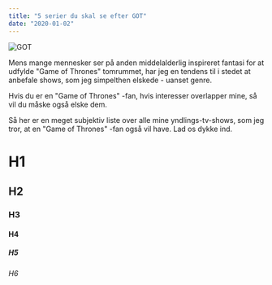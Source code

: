 ```yaml
---
title: "5 serier du skal se efter GOT"
date: "2020-01-02"
---
```


![GOT](/02-got-seasons-recap-illo.w1100.h733.jpg)

Mens mange mennesker ser på anden middelalderlig inspireret fantasi for at udfylde "Game of Thrones" tomrummet, har jeg en tendens til i stedet at anbefale shows, som jeg simpelthen elskede - uanset genre.

Hvis du er en "Game of Thrones" -fan, hvis interesser overlapper mine, så vil du måske også elske dem.

Så her er en meget subjektiv liste over alle mine yndlings-tv-shows, som jeg tror, ​​at en "Game of Thrones" -fan også vil have. Lad os dykke ind.

# H1

## H2

### H3

#### H4

##### H5

###### H6
